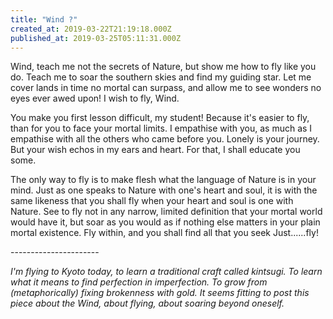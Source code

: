 ```yaml
---
title: "Wind ?"
created_at: 2019-03-22T21:19:18.000Z
published_at: 2019-03-25T05:11:31.000Z
---
```

Wind, teach me not the secrets of Nature, but show me how to fly like you do. Teach me to soar the southern skies and find my guiding star. Let me cover lands in time no mortal can surpass, and allow me to see wonders no eyes ever awed upon! I wish to fly, Wind.  

  

You make you first lesson difficult, my student! Because it's easier to fly, than for you to face your mortal limits. I empathise with you, as much as I empathise with all the others who came before you. Lonely is your journey. But your wish echos in my ears and heart. For that, I shall educate you some. 

  

The only way to fly is to make flesh what the language of Nature is in your mind. Just as one speaks to Nature with one's heart and soul, it is with the same likeness that you shall fly when your heart and soul is one with Nature. See to fly not in any narrow, limited definition that your mortal world would have it, but soar as you would as if nothing else matters in your plain mortal existence. Fly within, and you shall find all that you seek Just......fly!

  

\----------------------

  

_I'm flying to Kyoto today, to learn a traditional craft called kintsugi. To learn what it means to find perfection in imperfection. To grow from (metaphorically) fixing brokenness with gold. It seems fitting to post this piece about the Wind, about flying, about soaring beyond oneself._

